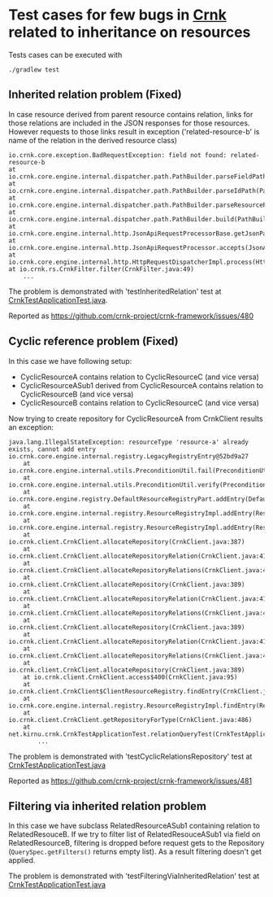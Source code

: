 Test cases for few bugs in [Crnk](https://github.com/crnk-project/crnk-framework) related to inheritance on resources
========================================================================================================================

Tests cases can be executed with
    
    ./gradlew test
    
Inherited relation problem (Fixed)
----------------------------------

In case resource derived from parent resource contains relation, links for those relations are included in the JSON 
responses for those resources. However requests to those links result in exception ('related-resource-b' is name of 
the relation in the derived resource class)

    io.crnk.core.exception.BadRequestException: field not found: related-resource-b
    at io.crnk.core.engine.internal.dispatcher.path.PathBuilder.parseFieldPath(PathBuilder.java:154)
    at io.crnk.core.engine.internal.dispatcher.path.PathBuilder.parseIdPath(PathBuilder.java:119)
    at io.crnk.core.engine.internal.dispatcher.path.PathBuilder.parseResourcePath(PathBuilder.java:113)
    at io.crnk.core.engine.internal.dispatcher.path.PathBuilder.build(PathBuilder.java:97)
    at io.crnk.core.engine.internal.http.JsonApiRequestProcessorBase.getJsonPath(JsonApiRequestProcessorBase.java:104)
    at io.crnk.core.engine.internal.http.JsonApiRequestProcessor.accepts(JsonApiRequestProcessor.java:85)
    at io.crnk.core.engine.internal.http.HttpRequestDispatcherImpl.process(HttpRequestDispatcherImpl.java:73)
    at io.crnk.rs.CrnkFilter.filter(CrnkFilter.java:49)
        ...
 
The problem is demonstrated with 'testInheritedRelation' test at [CrnkTestApplicationTest.java](src/test/java/net/kirnu/crnk/CrnkTestApplicationTest.java).

Reported as https://github.com/crnk-project/crnk-framework/issues/480

Cyclic reference problem (Fixed)
--------------------------------

In this case we have following setup: 

   - CyclicResourceA contains relation to CyclicResourceC (and vice versa)
   - CyclicResourceASub1 derived from CyclicResourceA contains relation to CyclicResourceB (and vice versa)
   - CyclicResourceB contains relation to CyclicResourceC (and vice versa)

Now trying to create repository for CyclicResourceA from CrnkClient results an exception:

    java.lang.IllegalStateException: resourceType 'resource-a' already exists, cannot add entry io.crnk.core.engine.internal.registry.LegacyRegistryEntry@52bd9a27
        at io.crnk.core.engine.internal.utils.PreconditionUtil.fail(PreconditionUtil.java:50)
        at io.crnk.core.engine.internal.utils.PreconditionUtil.verify(PreconditionUtil.java:131)
        at io.crnk.core.engine.registry.DefaultResourceRegistryPart.addEntry(DefaultResourceRegistryPart.java:47)
        at io.crnk.core.engine.internal.registry.ResourceRegistryImpl.addEntry(ResourceRegistryImpl.java:215)
        at io.crnk.core.engine.internal.registry.ResourceRegistryImpl.addEntry(ResourceRegistryImpl.java:54)
        at io.crnk.client.CrnkClient.allocateRepository(CrnkClient.java:387)
        at io.crnk.client.CrnkClient.allocateRepositoryRelation(CrnkClient.java:419)
        at io.crnk.client.CrnkClient.allocateRepositoryRelations(CrnkClient.java:408)
        at io.crnk.client.CrnkClient.allocateRepository(CrnkClient.java:389)
        at io.crnk.client.CrnkClient.allocateRepositoryRelation(CrnkClient.java:419)
        at io.crnk.client.CrnkClient.allocateRepositoryRelations(CrnkClient.java:408)
        at io.crnk.client.CrnkClient.allocateRepository(CrnkClient.java:389)
        at io.crnk.client.CrnkClient.allocateRepositoryRelation(CrnkClient.java:419)
        at io.crnk.client.CrnkClient.allocateRepositoryRelations(CrnkClient.java:408)
        at io.crnk.client.CrnkClient.allocateRepository(CrnkClient.java:389)
        at io.crnk.client.CrnkClient.access$400(CrnkClient.java:95)
        at io.crnk.client.CrnkClient$ClientResourceRegistry.findEntry(CrnkClient.java:648)
        at io.crnk.core.engine.internal.registry.ResourceRegistryImpl.findEntry(ResourceRegistryImpl.java:75)
        at io.crnk.client.CrnkClient.getRepositoryForType(CrnkClient.java:486)
        at net.kirnu.crnk.CrnkTestApplicationTest.relationQueryTest(CrnkTestApplicationTest.java:57)
            ...   

The problem is demonstrated with 'testCyclicRelationsRepository' test at [CrnkTestApplicationTest.java](src/test/java/net/kirnu/crnk/CrnkTestApplicationTest.java)

Reported as https://github.com/crnk-project/crnk-framework/issues/481

Filtering via inherited relation problem
----------------------------------------

In this case we have subclass RelatedResourceASub1 containing relation to RelatedResouceB. If we try to filter list of 
RelatedResouceASub1 via field on RelatedResourceB, filtering is dropped before request gets to the Repository (`QuerySpec.getFilters()` returns empty list). As a
result filtering doesn't get applied.

The problem is demonstrated with 'testFilteringViaInheritedRelation' test at [CrnkTestApplicationTest.java](src/test/java/net/kirnu/crnk/CrnkTestApplicationTest.java)
